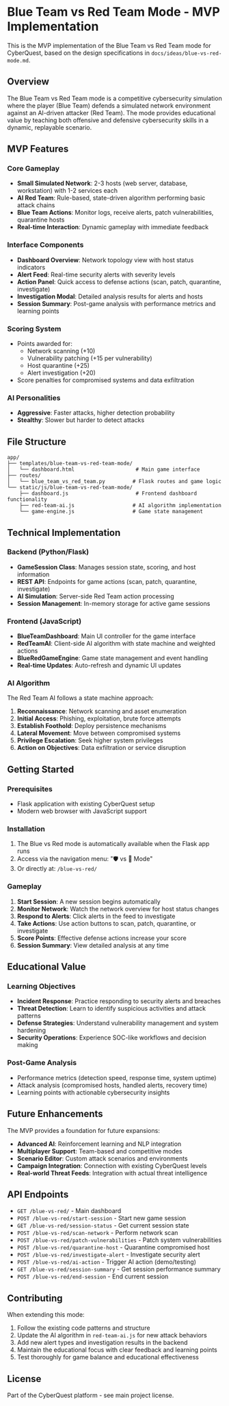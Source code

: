 # Blue Team vs Red Team Mode - MVP Implementation

This is the MVP implementation of the Blue Team vs Red Team mode for CyberQuest, based on the design specifications in `docs/ideas/blue-vs-red-mode.md`.

## Overview

The Blue Team vs Red Team mode is a competitive cybersecurity simulation where the player (Blue Team) defends a simulated network environment against an AI-driven attacker (Red Team). The mode provides educational value by teaching both offensive and defensive cybersecurity skills in a dynamic, replayable scenario.

## MVP Features

### Core Gameplay
- **Small Simulated Network**: 2-3 hosts (web server, database, workstation) with 1-2 services each
- **AI Red Team**: Rule-based, state-driven algorithm performing basic attack chains
- **Blue Team Actions**: Monitor logs, receive alerts, patch vulnerabilities, quarantine hosts
- **Real-time Interaction**: Dynamic gameplay with immediate feedback

### Interface Components
- **Dashboard Overview**: Network topology view with host status indicators
- **Alert Feed**: Real-time security alerts with severity levels
- **Action Panel**: Quick access to defense actions (scan, patch, quarantine, investigate)
- **Investigation Modal**: Detailed analysis results for alerts and hosts
- **Session Summary**: Post-game analysis with performance metrics and learning points

### Scoring System
- Points awarded for:
  - Network scanning (+10)
  - Vulnerability patching (+15 per vulnerability)
  - Host quarantine (+25)
  - Alert investigation (+20)
- Score penalties for compromised systems and data exfiltration

### AI Personalities
- **Aggressive**: Faster attacks, higher detection probability
- **Stealthy**: Slower but harder to detect attacks

## File Structure

```
app/
├── templates/blue-team-vs-red-team-mode/
│   └── dashboard.html                    # Main game interface
├── routes/
│   └── blue_team_vs_red_team.py         # Flask routes and game logic
└── static/js/blue-team-vs-red-team-mode/
    ├── dashboard.js                      # Frontend dashboard functionality
    ├── red-team-ai.js                   # AI algorithm implementation
    └── game-engine.js                   # Game state management
```

## Technical Implementation

### Backend (Python/Flask)
- **GameSession Class**: Manages session state, scoring, and host information
- **REST API**: Endpoints for game actions (scan, patch, quarantine, investigate)
- **AI Simulation**: Server-side Red Team action processing
- **Session Management**: In-memory storage for active game sessions

### Frontend (JavaScript)
- **BlueTeamDashboard**: Main UI controller for the game interface
- **RedTeamAI**: Client-side AI algorithm with state machine and weighted actions
- **BlueRedGameEngine**: Game state management and event handling
- **Real-time Updates**: Auto-refresh and dynamic UI updates

### AI Algorithm
The Red Team AI follows a state machine approach:
1. **Reconnaissance**: Network scanning and asset enumeration
2. **Initial Access**: Phishing, exploitation, brute force attempts
3. **Establish Foothold**: Deploy persistence mechanisms
4. **Lateral Movement**: Move between compromised systems
5. **Privilege Escalation**: Seek higher system privileges
6. **Action on Objectives**: Data exfiltration or service disruption

## Getting Started

### Prerequisites
- Flask application with existing CyberQuest setup
- Modern web browser with JavaScript support

### Installation
1. The Blue vs Red mode is automatically available when the Flask app runs
2. Access via the navigation menu: "🛡️ vs 🔴 Mode"
3. Or directly at: `/blue-vs-red/`

### Gameplay
1. **Start Session**: A new session begins automatically
2. **Monitor Network**: Watch the network overview for host status changes
3. **Respond to Alerts**: Click alerts in the feed to investigate
4. **Take Actions**: Use action buttons to scan, patch, quarantine, or investigate
5. **Score Points**: Effective defense actions increase your score
6. **Session Summary**: View detailed analysis at any time

## Educational Value

### Learning Objectives
- **Incident Response**: Practice responding to security alerts and breaches
- **Threat Detection**: Learn to identify suspicious activities and attack patterns
- **Defense Strategies**: Understand vulnerability management and system hardening
- **Security Operations**: Experience SOC-like workflows and decision making

### Post-Game Analysis
- Performance metrics (detection speed, response time, system uptime)
- Attack analysis (compromised hosts, handled alerts, recovery time)
- Learning points with actionable cybersecurity insights

## Future Enhancements

The MVP provides a foundation for future expansions:
- **Advanced AI**: Reinforcement learning and NLP integration
- **Multiplayer Support**: Team-based and competitive modes
- **Scenario Editor**: Custom attack scenarios and environments
- **Campaign Integration**: Connection with existing CyberQuest levels
- **Real-world Threat Feeds**: Integration with actual threat intelligence

## API Endpoints

- `GET /blue-vs-red/` - Main dashboard
- `POST /blue-vs-red/start-session` - Start new game session
- `GET /blue-vs-red/session-status` - Get current session state
- `POST /blue-vs-red/scan-network` - Perform network scan
- `POST /blue-vs-red/patch-vulnerabilities` - Patch system vulnerabilities
- `POST /blue-vs-red/quarantine-host` - Quarantine compromised host
- `POST /blue-vs-red/investigate-alert` - Investigate security alert
- `POST /blue-vs-red/ai-action` - Trigger AI action (demo/testing)
- `GET /blue-vs-red/session-summary` - Get session performance summary
- `POST /blue-vs-red/end-session` - End current session

## Contributing

When extending this mode:
1. Follow the existing code patterns and structure
2. Update the AI algorithm in `red-team-ai.js` for new attack behaviors
3. Add new alert types and investigation results in the backend
4. Maintain the educational focus with clear feedback and learning points
5. Test thoroughly for game balance and educational effectiveness

## License

Part of the CyberQuest platform - see main project license.
